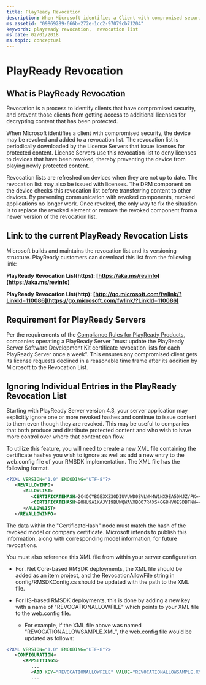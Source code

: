 ```yaml
---
title: PlayReady Revocation
description: When Microsoft identifies a Client with compromised security, the device may be revoked and added to a revocation list.
ms.assetid: "09869289-666b-272e-1cc2-97079cb71204"
keywords: playready revocation,  revocation list
ms.date: 02/01/2018
ms.topic: conceptual
---
```



# PlayReady Revocation

## What is PlayReady Revocation

Revocation is a process to identify clients that have compromised security, and prevent those clients from getting access to additional licenses for decrypting content that has been protected.


When Microsoft identifies a client with compromised security, the device may be revoked and added to a revocation list. The revocation list is periodically downloaded by the License Servers that issue licenses for protected content. License Servers use this revocation list to deny licenses to devices that have been revoked, thereby preventing the device from playing newly protected content.


Revocation lists are refreshed on devices when they are not up to date. The revocation list may also be issued with licenses. The DRM component on the device checks this revocation list before transferring content to other devices. By preventing communication with revoked components, revoked applications no longer work. Once revoked, the only way to fix the situation is to replace the revoked element or remove the revoked component from a newer version of the revocation list.


## Link to the current PlayReady Revocation Lists

Microsoft builds and maintains the revocation list and its versioning structure. PlayReady customers can download this list from the following link:

**PlayReady Revocation List(https): [https://aka.ms/revinfo](https://aka.ms/revinfo)**

**PlayReady Revocation List(http): [http://go.microsoft.com/fwlink/?LinkId=110086](https://go.microsoft.com/fwlink/?LinkId=110086)**

## Requirement for PlayReady Servers

Per the requirements of the [Compliance Rules for PlayReady Products](https://www.microsoft.com/playready/licensing/compliance/), companies operating a PlayReady Server "must update the PlayReady Server Software Development Kit certificate revocation lists for each PlayReady Server once a week". This ensures any compromised client gets its license requests declined in a reasonable time frame after its addition by Microsoft to the Revocation List.

## Ignoring Individual Entries in the PlayReady Revocation List

Starting with PlayReady Server version 4.3, your server application may explicitly ignore one or more revoked hashes and continue to issue content to them even though they are revoked. This may be useful to companies that both produce and distribute protected content and who wish to have more control over where that content can flow.

To utilize this feature, you will need to create a new XML file containing the certificate hashes you wish to ignore as well as add a new entry to the web.config file of your RMSDK implementation.  The XML file has the following format.

```XML
<?XML VERSION="1.0" ENCODING="UTF-8"?>
   <REVALLOWINFO>
      <ALLOWLIST>
         <CERTIFICATEHASH>2C4OCYBGE3XZ3ODIUVUWD0SVLWH4W1NX9EA5DMJZ/PK=</CERTIFICATEHASH>
         <CERTIFICATEHASH>9OHU9A1KAJYI9BUWQWAVXBOO7R4XS+GG8HV0ESDBTNW=</CERTIFICATEHASH>
      </ALLOWLIST>
   </REVALLOWINFO>
```

The data within the "CertificateHash" node must match the hash of the revoked model or company certificate. Microsoft intends to publish this information, along with corresponding model information, for future revocations.  

You must also reference this XML file from within your server configuration.

* For .Net Core-based RMSDK deployments, the XML file should be added as an item project, and the RevocationAllowFile string in config/RMSDKConfig.cs should be updated with the path to the XML file.
* For IIS-based RMSDK deployments, this is done by adding a new key with a name of "REVOCATIONALLOWFILE" which points to your XML file to the web.config file.

    * For example, if the XML file above was named "REVOCATIONALLOWSAMPLE.XML", the web.config file would be updated as follows:

```XML
<?XML VERSION="1.0" ENCODING="UTF-8"?>
   <CONFIGURATION>
      <APPSETTINGS>
         ...
         <ADD KEY="REVOCATIONALLOWFILE" VALUE="REVOCATIONALLOWSAMPLE.XML">
         ...
```
<br>
